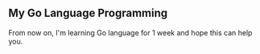 ## My Go Language Programming

From now on, I'm learning Go language for 1 week and hope this can help you.

